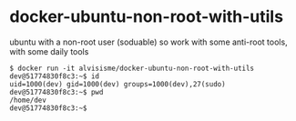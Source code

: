 # docker-ubuntu-non-root-with-utils

ubuntu with a non-root user (soduable) so work with some anti-root tools, with some daily tools

```shell
$ docker run -it alvisisme/docker-ubuntu-non-root-with-utils
dev@51774830f8c3:~$ id
uid=1000(dev) gid=1000(dev) groups=1000(dev),27(sudo)
dev@51774830f8c3:~$ pwd
/home/dev
dev@51774830f8c3:~$
```
